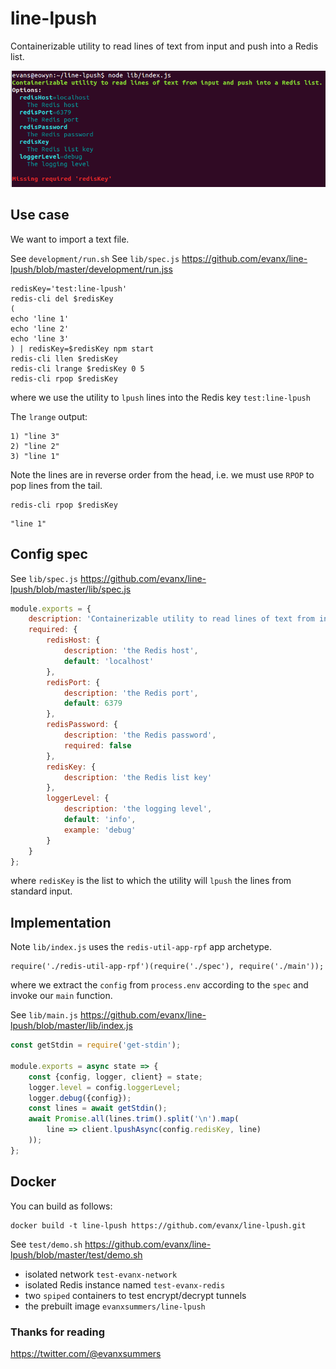 
# line-lpush

Containerizable utility to read lines of text from input and push into a Redis list.

<img src="https://raw.githubusercontent.com/evanx/line-lpush/master/docs/readme/main.png"/>


## Use case

We want to import a text file.

See `development/run.sh` See `lib/spec.js` https://github.com/evanx/line-lpush/blob/master/development/run.jss
```
redisKey='test:line-lpush'
redis-cli del $redisKey
(
echo 'line 1'
echo 'line 2'
echo 'line 3'
) | redisKey=$redisKey npm start
redis-cli llen $redisKey
redis-cli lrange $redisKey 0 5
redis-cli rpop $redisKey
```
where we use the utility to `lpush` lines into the Redis key `test:line-lpush`

The `lrange` output:
```
1) "line 3"
2) "line 2"
3) "line 1"
```

Note the lines are in reverse order from the head, i.e. we must use `RPOP` to pop lines from the tail.
```
redis-cli rpop $redisKey
```
```
"line 1"
```

## Config spec

See `lib/spec.js` https://github.com/evanx/line-lpush/blob/master/lib/spec.js
```javascript
module.exports = {
    description: 'Containerizable utility to read lines of text from input and push into a Redis list.',
    required: {
        redisHost: {
            description: 'the Redis host',
            default: 'localhost'
        },
        redisPort: {
            description: 'the Redis port',
            default: 6379
        },
        redisPassword: {
            description: 'the Redis password',
            required: false
        },
        redisKey: {
            description: 'the Redis list key'
        },
        loggerLevel: {
            description: 'the logging level',
            default: 'info',
            example: 'debug'
        }
    }
};
```
where `redisKey` is the list to which the utility will `lpush` the lines from standard input.

## Implementation

Note `lib/index.js` uses the `redis-util-app-rpf` app archetype.
```
require('./redis-util-app-rpf')(require('./spec'), require('./main'));
```
where we extract the `config` from `process.env` according to the `spec` and invoke our `main` function.

See `lib/main.js` https://github.com/evanx/line-lpush/blob/master/lib/index.js
```javascript
const getStdin = require('get-stdin');

module.exports = async state => {
    const {config, logger, client} = state;
    logger.level = config.loggerLevel;
    logger.debug({config});
    const lines = await getStdin();
    await Promise.all(lines.trim().split('\n').map(
        line => client.lpushAsync(config.redisKey, line)
    ));
};
```

## Docker

You can build as follows:
```
docker build -t line-lpush https://github.com/evanx/line-lpush.git
```

See `test/demo.sh` https://github.com/evanx/line-lpush/blob/master/test/demo.sh
- isolated network `test-evanx-network`
- isolated Redis instance named `test-evanx-redis`
- two `spiped` containers to test encrypt/decrypt tunnels
- the prebuilt image `evanxsummers/line-lpush`

### Thanks for reading

https://twitter.com/@evanxsummers
